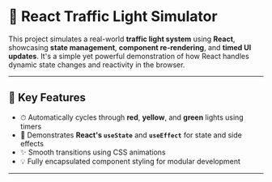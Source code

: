 # 🚦 React Traffic Light Simulator

This project simulates a real-world **traffic light system** using **React**, showcasing **state management**, **component re-rendering**, and **timed UI updates**. It's a simple yet powerful demonstration of how React handles dynamic state changes and reactivity in the browser.

---

## 🧠 Key Features

- ⏱ Automatically cycles through **red**, **yellow**, and **green** lights using timers
- 🎯 Demonstrates **React's `useState`** and **`useEffect`** for state and side effects
- ✨ Smooth transitions using CSS animations
- 💡 Fully encapsulated component styling for modular development

---
